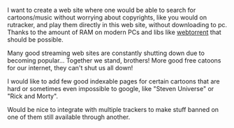 I want to create a web site where one would be able to search for cartoons/music without worrying about copyrights, like you would on rutracker, and play them directly in this web site, without downloading to pc. Thanks to the amount of RAM on modern PCs and libs like [webtorrent](https://github.com/webtorrent/webtorrent) that should be possible.

Many good streaming web sites are constantly shutting down due to becoming popular... Together we stand, brothers! More good free catoons for our internet, they can't shut us all down!

I would like to add few good indexable pages for certain cartoons that are hard or sometimes even impossible to google, like "Steven Universe" or "Rick and Morty".

Would be nice to integrate with multiple trackers to make stuff banned on one of them still available through another.
